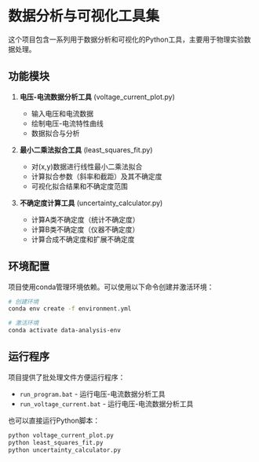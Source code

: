 # 数据分析与可视化工具集

这个项目包含一系列用于数据分析和可视化的Python工具，主要用于物理实验数据处理。

## 功能模块

1. **电压-电流数据分析工具** (voltage_current_plot.py)
   - 输入电压和电流数据
   - 绘制电压-电流特性曲线
   - 数据拟合与分析

2. **最小二乘法拟合工具** (least_squares_fit.py)
   - 对(x,y)数据进行线性最小二乘法拟合
   - 计算拟合参数（斜率和截距）及其不确定度
   - 可视化拟合结果和不确定度范围

3. **不确定度计算工具** (uncertainty_calculator.py)
   - 计算A类不确定度（统计不确定度）
   - 计算B类不确定度（仪器不确定度）
   - 计算合成不确定度和扩展不确定度

## 环境配置

项目使用conda管理环境依赖。可以使用以下命令创建并激活环境：

```bash
# 创建环境
conda env create -f environment.yml

# 激活环境
conda activate data-analysis-env
```

## 运行程序

项目提供了批处理文件方便运行程序：

- `run_program.bat` - 运行电压-电流数据分析工具
- `run_voltage_current.bat` - 运行电压-电流数据分析工具

也可以直接运行Python脚本：

```bash
python voltage_current_plot.py
python least_squares_fit.py
python uncertainty_calculator.py
```
